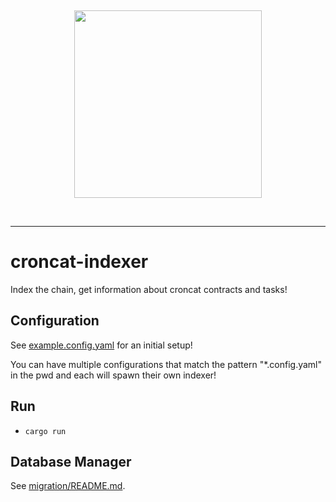 &nbsp;

<div align="center">
<img width="300" src="https://github.com/CronCats/croncat-rs/raw/main/croncat.png" />
</div>

&nbsp;

---

# croncat-indexer

Index the chain, get information about croncat contracts and tasks!

## Configuration

See [example.config.yaml](./example.config.yaml) for an initial setup!

You can have multiple configurations that match the pattern "\*.config.yaml" in the pwd and each will spawn their own indexer!

## Run

-   `cargo run`

## Database Manager

See [migration/README.md](./migration/README.md).

